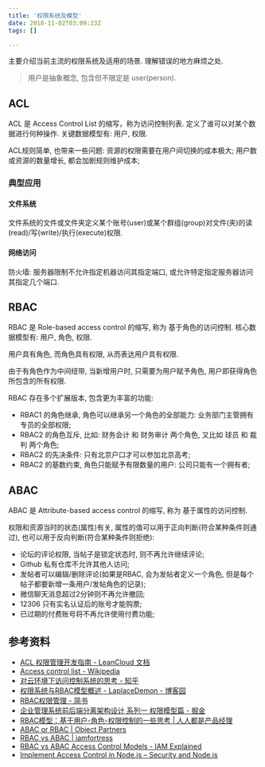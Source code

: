 ```yaml
---
title: '权限系统及模型'
date: 2018-11-02T03:09:23Z
tags: []

---
```


主要介绍当前主流的权限系统及适用的场景. 理解错误的地方麻烦之处.

> 用户是抽象概念, 包含但不限定是 user(person).

## ACL
ACL 是 Access Control List 的缩写，称为访问控制列表.  定义了谁可以对某个数据进行何种操作.
关键数据模型有: 用户, 权限.

ACL规则简单, 也带来一些问题: 资源的权限需要在用户间切换的成本极大; 用户数或资源的数量增长, 都会加剧规则维护成本;

### 典型应用
#### 文件系统
文件系统的文件或文件夹定义某个账号(user)或某个群组(group)对文件(夹)的读(read)/写(write)/执行(execute)权限.

#### 网络访问
防火墙: 服务器限制不允许指定机器访问其指定端口, 或允许特定指定服务器访问其指定几个端口.

## RBAC
RBAC 是 Role-based access control 的缩写, 称为 基于角色的访问控制.
核心数据模型有: 用户, 角色, 权限.

用户具有角色, 而角色具有权限, 从而表达用户具有权限.

由于有角色作为中间纽带, 当新增用户时, 只需要为用户赋予角色, 用户即获得角色所包含的所有权限.

RBAC 存在多个扩展版本, 包含更为丰富的功能:
- RBAC1 的角色继承, 角色可以继承另一个角色的全部能力: 业务部门主管拥有专员的全部权限;
- RBAC2 的角色互斥, 比如: 财务会计 和 财务审计 两个角色, 又比如 球员 和 裁判 两个角色;
- RBAC2 的先决条件: 只有北京户口才可以参加北京高考;
- RBAC2 的基数约束, 角色只能赋予有限数量的用户: 公司只能有一个拥有者;

## ABAC
ABAC 是 Attribute-based access control 的缩写, 称为 基于属性的访问控制.

权限和资源当时的状态(属性)有关, 属性的值可以用于正向判断(符合某种条件则通过), 也可以用于反向判断(符合某种条件则拒绝):
- 论坛的评论权限, 当帖子是锁定状态时, 则不再允许继续评论;
- Github 私有仓库不允许其他人访问;
- 发帖者可以编辑/删除评论(如果是RBAC, 会为发帖者定义一个角色, 但是每个帖子都要新增一条用户/发帖角色的记录);
- 微信聊天消息超过2分钟则不再允许撤回;
- 12306 只有实名认证后的账号才能购票;
- 已过期的付费账号将不再允许使用付费功能;

## 参考资料
- [ACL 权限管理开发指南 - LeanCloud 文档](https://leancloud.cn/docs/acl-guide.html)
- [Access control list - Wikipedia](https://en.wikipedia.org/wiki/Access_control_list)
- [对云环境下访问控制系统的思考 - 知乎](https://zhuanlan.zhihu.com/p/28534558)
- [权限系统与RBAC模型概述 - LaplaceDemon - 博客园](http://www.cnblogs.com/shijiaqi1066/p/3793894.html)
- [RBAC权限管理 - 简书](https://www.jianshu.com/p/44bfd8d6184b)
- [企业管理系统前后端分离架构设计  系列一  权限模型篇 - 掘金](https://juejin.im/post/5b59c2956fb9a04faa79af6f)
- [RBAC模型：基于用户-角色-权限控制的一些思考 | 人人都是产品经理](http://www.woshipm.com/pd/1150093.html)
- [ABAC or RBAC | Object Partners](https://objectpartners.com/2017/06/16/abac-or-rbac/)
- [RBAC vs ABAC | iamfortress](https://iamfortress.net/2017/02/15/rbac-vs-abac/)
- [RBAC vs ABAC Access Control Models - IAM Explained](http://blog.identityautomation.com/rbac-vs-abac-access-control-models-iam-explained)
- [Implement Access Control in Node.js – Security and Node.js](https://blog.nodeswat.com/implement-access-control-in-node-js-8567e7b484d1)
